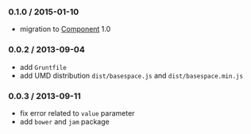 ### 0.1.0 / 2015-01-10

* migration to [Component](https://github.com/componentjs/component) 1.0

### 0.0.2 / 2013-09-04

* add `Gruntfile`
* add UMD distribution `dist/basespace.js` and  `dist/basespace.min.js`

### 0.0.3 / 2013-09-11

* fix error related to `value` parameter
* add `bower` and `jam` package
